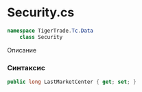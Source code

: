 
# Security.cs
```csharp
namespace TigerTrade.Tc.Data  
    class Security
```

Описание

### Синтаксис
```csharp
public long LastMarketCenter { get; set; }
```
